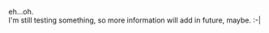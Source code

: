 eh...oh.  
I'm still testing something, so more information will add in future, maybe. :-|

<!---
zhan-cypress/zhan-cypress is a ✨ special ✨ repository because its `README.md` (this file) appears on your GitHub profile.
You can click the Preview link to take a look at your changes.
--->

